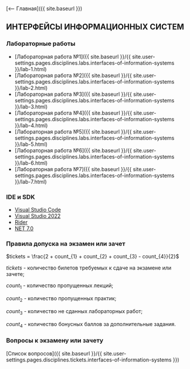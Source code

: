 [⟵ Главная]({{ site.baseurl }})

## ИНТЕРФЕЙСЫ ИНФОРМАЦИОННЫХ СИСТЕМ

### Лабораторные работы

* [Лабораторная работа №1]({{ site.baseurl }}/{{ site.user-settings.pages.disciplines.labs.interfaces-of-information-systems }}/lab-1.html)
* [Лабораторная работа №2]({{ site.baseurl }}/{{ site.user-settings.pages.disciplines.labs.interfaces-of-information-systems }}/lab-2.html)
* [Лабораторная работа №3]({{ site.baseurl }}/{{ site.user-settings.pages.disciplines.labs.interfaces-of-information-systems }}/lab-3.html)
* [Лабораторная работа №4]({{ site.baseurl }}/{{ site.user-settings.pages.disciplines.labs.interfaces-of-information-systems }}/lab-4.html)
* [Лабораторная работа №5]({{ site.baseurl }}/{{ site.user-settings.pages.disciplines.labs.interfaces-of-information-systems }}/lab-5.html)
* [Лабораторная работа №6]({{ site.baseurl }}/{{ site.user-settings.pages.disciplines.labs.interfaces-of-information-systems }}/lab-6.html)
* [Лабораторная работа №7]({{ site.baseurl }}/{{ site.user-settings.pages.disciplines.labs.interfaces-of-information-systems }}/lab-7.html)

### IDE и SDK
* [Visual Studio Code](https://code.visualstudio.com/)
* [Visual Studio 2022](https://visualstudio.microsoft.com/ru/)
* [Rider](https://www.jetbrains.com/ru-ru/rider/)
* [NET 7.0](https://dotnet.microsoft.com/en-us/download)

### Правила допуска на экзамен или зачет
$tickets = \frac{2 + count_{1} + count_{2} + count_{3} - count_{4}}{2}$

$tickets$ - количество билетов требуемых к сдаче на экзамене или зачете;

$count_{1}$ - количество пропущенных лекций;

$count_{2}$ - количество пропущенных практик;

$count_{3}$ - количество не сданных лабораторных работ;

$count_{4}$ - количество бонусных баллов за дополнительные задания.

### Вопросы к экзамену или зачету
[Список вопросов]({{ site.baseurl }}/{{ site.user-settings.pages.disciplines.tickets.interfaces-of-information-systems }})
